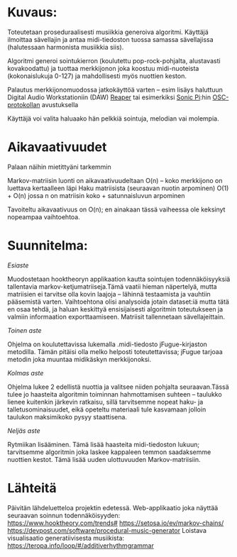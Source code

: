 # Kuvaus: 

Toteutetaan proseduraalisesti musiikkia generoiva algoritmi. 
Käyttäjä ilmoittaa sävellajin ja antaa midi-tiedoston tuossa samassa sävellajissa (halutessaan harmonista musiikkia siis).

Algoritmi generoi sointukierron (koulutettu pop-rock-pohjalta, alustavasti kovakoodattu) ja tuottaa merkkijonon joka koostuu midi-nuoteista (kokonaislukuja 0-127) ja mahdollisesti myös nuottien keston. 

Palautus merkkijonomuodossa jatkokäyttöä varten – esim lisäys haluttuun Digital Audio Workstationiin (DAW) [Reaper](https://www.reaper.fm/sdk/reascript/reascripthelp.html#MIDI_InsertNote)
tai esimerkiksi [Sonic Pi](https://sonic-pi.net/):hin [OSC-protokollan](https://en.wikipedia.org/wiki/Open_Sound_Control) avustuksella

Käyttäjä voi valita haluaako hän pelkkiä sointuja, melodian vai molempia.

# Aikavaativuudet 
Palaan näihin mietittyäni tarkemmin

Markov-matriisin luonti on aikavaativuudeltaan O(n) – koko merkkijono on luettava kertaalleen läpi
Haku matriisista (seuraavan nuotin arpominen) O(1) + O(n) jossa n on matriisin koko + satunnaisluvun arpominen

Tavoiteltu aikavaativuus on O(n); en ainakaan tässä vaiheessa ole keksinyt nopeampaa vaihtoehtoa.

# Suunnitelma: 
*Esiaste* 

Muodostetaan hooktheoryn applikaation kautta sointujen todennäköisyyksiä tallentavia markov-ketjumatriiseja.Tämä vaatii hieman näpertelyä, mutta matriisien ei tarvitse olla kovin laajoja – lähinnä testaamista ja vauhtiin pääsemistä varten. Vaihtoehtona olisi analysoida jotain dataset:iä mutta tätä en osaa tehdä, ja haluan keskittyä ensisijaisesti algoritmin toteutukseen ja valmiin informaation exporttaamiseen. Matriisit tallennetaan sävellajeittain.

*Toinen aste*

Ohjelma on koulutettavissa lukemalla .midi-tiedosto jFugue-kirjaston metodilla. Tämän pitäisi olla melko helposti toteutettavissa; jFugue tarjoaa metodin joka muuntaa midikäskyn merkkijonoksi.

*Kolmas aste* 

Ohjelma lukee 2 edellistä nuottia ja valitsee niiden pohjalta seuraavan.Tässä tulee jo haasteita algoritmin toiminnan hahmottamisen suhteen – taulukko lienee kuitenkin järkevin ratkaisu, sillä tarvitsemme nopeat haku- ja talletusominaisuudet, eikä opeteltu materiaali tule kasvamaan jolloin taulukon maksimikoko pysyy staattisena. 

*Neljäs aste* 

Rytmiikan lisääminen. Tämä lisää haasteita midi-tiedoston lukuun; tarvitsemme algoritmin joka laskee kappaleen temmon saadaksemme nuottien kestot.
Tämä lisää uuden ulottuvuuden Markov-matriisiin.

	
# Lähteitä
Päivitän lähdeluetteloa projektin edetessä.
Web-applikaatio joka näyttää seuraavan soinnun todennäköisyyden: https://www.hooktheory.com/trends# 
https://setosa.io/ev/markov-chains/
https://devpost.com/software/procedural-music-generator
Loistava visualisaatio generatiivisesta musiikista: https://teropa.info/loop/#/additiverhythmgrammar

